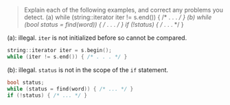 > Explain each of the following examples, and correct any problems you detect.
> (a) while (string::iterator iter != s.end()) { /* . . . */ }
> (b) while (bool status = find(word)) { /* . . . */ } if (!status) { /* . . . */ }

(a): illegal. `iter` is not initialized before so cannot be compared.
```cpp
string::iterator iter = s.begin();
while (iter != s.end()) { /* . . . */ }
```

(b): illegal. `status` is not in the scope of the `if` statement.
```cpp
bool status;
while (status = find(word)) { /* ... */ }
if (!status) { /* ... */ }
```
